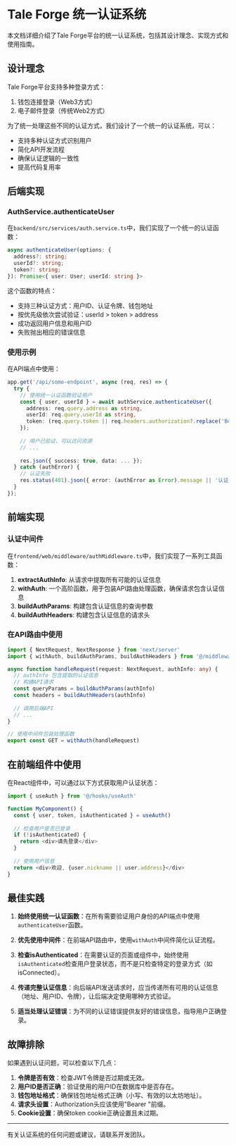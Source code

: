 # Tale Forge 统一认证系统

本文档详细介绍了Tale Forge平台的统一认证系统，包括其设计理念、实现方式和使用指南。

## 设计理念

Tale Forge平台支持多种登录方式：
1. 钱包连接登录（Web3方式）
2. 电子邮件登录（传统Web2方式）

为了统一处理这些不同的认证方式，我们设计了一个统一的认证系统，可以：
- 支持多种认证方式识别用户
- 简化API开发流程
- 确保认证逻辑的一致性
- 提高代码复用率

## 后端实现

### AuthService.authenticateUser

在`backend/src/services/auth.service.ts`中，我们实现了一个统一的认证函数：

```typescript
async authenticateUser(options: {
  address?: string;
  userId?: string;
  token?: string;
}): Promise<{ user: User; userId: string }>
```

这个函数的特点：
- 支持三种认证方式：用户ID、认证令牌、钱包地址
- 按优先级依次尝试验证：userId > token > address
- 成功返回用户信息和用户ID
- 失败抛出相应的错误信息

### 使用示例

在API端点中使用：

```typescript
app.get('/api/some-endpoint', async (req, res) => {
  try {
    // 使用统一认证函数验证用户
    const { user, userId } = await authService.authenticateUser({
      address: req.query.address as string,
      userId: req.query.userId as string,
      token: (req.query.token || req.headers.authorization?.replace('Bearer ', '')) as string
    });
    
    // 用户已验证，可以访问资源
    // ...
    
    res.json({ success: true, data: ... });
  } catch (authError) {
    // 认证失败
    res.status(401).json({ error: (authError as Error).message || '认证失败' });
  }
});
```

## 前端实现

### 认证中间件

在`frontend/web/middleware/authMiddleware.ts`中，我们实现了一系列工具函数：

1. **extractAuthInfo**: 从请求中提取所有可能的认证信息
2. **withAuth**: 一个高阶函数，用于包装API路由处理函数，确保请求包含认证信息
3. **buildAuthParams**: 构建包含认证信息的查询参数
4. **buildAuthHeaders**: 构建包含认证信息的请求头

### 在API路由中使用

```typescript
import { NextRequest, NextResponse } from 'next/server'
import { withAuth, buildAuthParams, buildAuthHeaders } from '@/middleware/authMiddleware'

async function handleRequest(request: NextRequest, authInfo: any) {
  // authInfo 包含提取的认证信息
  // 构建API请求
  const queryParams = buildAuthParams(authInfo)
  const headers = buildAuthHeaders(authInfo)
  
  // 调用后端API
  // ...
}

// 使用中间件包装处理函数
export const GET = withAuth(handleRequest)
```

## 在前端组件中使用

在React组件中，可以通过以下方式获取用户认证状态：

```typescript
import { useAuth } from '@/hooks/useAuth'

function MyComponent() {
  const { user, token, isAuthenticated } = useAuth()
  
  // 检查用户是否已登录
  if (!isAuthenticated) {
    return <div>请先登录</div>
  }
  
  // 使用用户信息
  return <div>欢迎, {user.nickname || user.address}</div>
}
```

## 最佳实践

1. **始终使用统一认证函数**：在所有需要验证用户身份的API端点中使用`authenticateUser`函数。

2. **优先使用中间件**：在前端API路由中，使用`withAuth`中间件简化认证流程。

3. **检查isAuthenticated**：在需要认证的页面或组件中，始终使用`isAuthenticated`检查用户登录状态，而不是只检查特定的登录方式（如isConnected）。

4. **传递完整认证信息**：向后端API发送请求时，应当传递所有可用的认证信息（地址、用户ID、令牌），让后端决定使用哪种方式验证。

5. **适当处理认证错误**：为不同的认证错误提供友好的错误信息，指导用户正确登录。

## 故障排除

如果遇到认证问题，可以检查以下几点：

1. **令牌是否有效**：检查JWT令牌是否过期或无效。
2. **用户ID是否正确**：验证使用的用户ID在数据库中是否存在。
3. **钱包地址格式**：确保钱包地址格式正确（小写、有效的以太坊地址）。
4. **请求头设置**：Authorization头应该使用"Bearer "前缀。
5. **Cookie设置**：确保token cookie正确设置且未过期。

---

有关认证系统的任何问题或建议，请联系开发团队。 